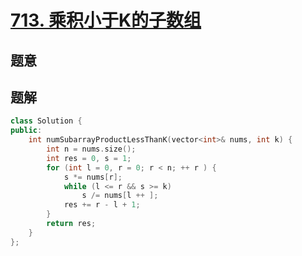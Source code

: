 #  [713. 乘积小于K的子数组](https://leetcode.cn/problems/subarray-product-less-than-k/)

## 题意



## 题解



```c++
class Solution {
public:
    int numSubarrayProductLessThanK(vector<int>& nums, int k) {
        int n = nums.size();
        int res = 0, s = 1;
        for (int l = 0, r = 0; r < n; ++ r ) {
            s *= nums[r];
            while (l <= r && s >= k)
                s /= nums[l ++ ];
            res += r - l + 1;
        }
        return res;
    }
};
```



```python3

```

